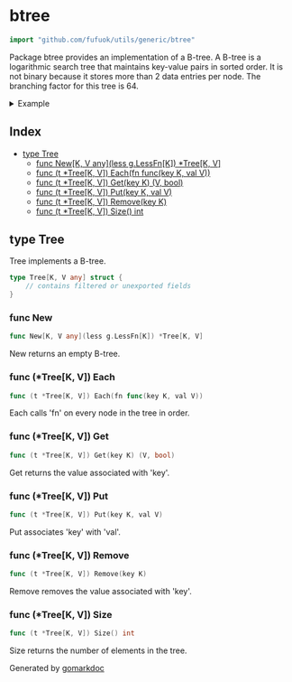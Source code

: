 <!-- Code generated by gomarkdoc. DO NOT EDIT -->

# btree

```go
import "github.com/fufuok/utils/generic/btree"
```

Package btree provides an implementation of a B\-tree. A B\-tree is a logarithmic search tree that maintains key\-value pairs in sorted order. It is not binary because it stores more than 2 data entries per node. The branching factor for this tree is 64.

<details><summary>Example</summary>
<p>

```go
package main

import (
	"fmt"
	g "github.com/fufuok/utils/generic"
	"github.com/fufuok/utils/generic/btree"
)

func main() {
	tree := btree.New[int, string](g.Less[int])

	tree.Put(42, "foo")
	tree.Put(-10, "bar")
	tree.Put(0, "baz")

	tree.Each(func(key int, val string) {
		fmt.Println(key, val)
	})

}
```

#### Output

```
-10 bar
0 baz
42 foo
```

</p>
</details>

## Index

- [type Tree](<#type-tree>)
  - [func New[K, V any](less g.LessFn[K]) *Tree[K, V]](<#func-new>)
  - [func (t *Tree[K, V]) Each(fn func(key K, val V))](<#func-treek-v-each>)
  - [func (t *Tree[K, V]) Get(key K) (V, bool)](<#func-treek-v-get>)
  - [func (t *Tree[K, V]) Put(key K, val V)](<#func-treek-v-put>)
  - [func (t *Tree[K, V]) Remove(key K)](<#func-treek-v-remove>)
  - [func (t *Tree[K, V]) Size() int](<#func-treek-v-size>)


## type Tree

Tree implements a B\-tree.

```go
type Tree[K, V any] struct {
    // contains filtered or unexported fields
}
```

### func New

```go
func New[K, V any](less g.LessFn[K]) *Tree[K, V]
```

New returns an empty B\-tree.

### func \(\*Tree\[K, V\]\) Each

```go
func (t *Tree[K, V]) Each(fn func(key K, val V))
```

Each calls 'fn' on every node in the tree in order.

### func \(\*Tree\[K, V\]\) Get

```go
func (t *Tree[K, V]) Get(key K) (V, bool)
```

Get returns the value associated with 'key'.

### func \(\*Tree\[K, V\]\) Put

```go
func (t *Tree[K, V]) Put(key K, val V)
```

Put associates 'key' with 'val'.

### func \(\*Tree\[K, V\]\) Remove

```go
func (t *Tree[K, V]) Remove(key K)
```

Remove removes the value associated with 'key'.

### func \(\*Tree\[K, V\]\) Size

```go
func (t *Tree[K, V]) Size() int
```

Size returns the number of elements in the tree.



Generated by [gomarkdoc](<https://github.com/princjef/gomarkdoc>)
